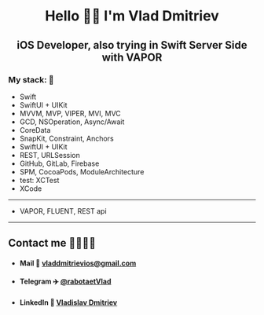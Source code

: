 <h1 style="text-align: center;">Hello 👋🏻 I'm Vlad Dmitriev</h1>
<h2 style="text-align: center;">iOS Developer, also trying in Swift Server Side with VAPOR</h2>

### My stack: 📃
-  Swift
-  SwiftUI + UIKit
-  MVVM, MVP, VIPER, MVI, MVC
-  GCD, NSOperation, Async/Await
-  CoreData
-  SnapKit, Constraint, Anchors
-  SwiftUI + UIKit
-  REST, URLSession
-  GitHub, GitLab, Firebase
-  SPM, CocoaPods, ModuleArchitecture
-  test: XCTest
-  XCode
---
-  VAPOR, FLUENT, REST api
---
## Contact me 🫱🏼‍🫲🏻
- #### Mail 📨 [vladdmitrievios@gmail.com ](https://mail.google.com/mail/u/0/?fs=1&to=vladdmitrievios@gmail.com&su=JOB%20OFFER&body=Good%20afternoon,%20Vladislav%20%F0%9F%99%82%20We%20really%20like%20your%20GitHub%20profile%20and%20experience,%20so%20we%27d%20love%20to%20have%20you%20on%20our%20team!%20%F0%9F%91%A8%F0%9F%8F%BB%E2%80%8D%F0%9F%92%BB&bcc=vladdmitrievios@gmail.com&tf=cm)
- #### Telegram ✈️ [@rabotaetVlad](https://t.me/rabotaetVlad)
- #### LinkedIn 🔗 [Vladislav Dmitriev](https://www.linkedin.com/in/vladislav-dmitriev/)
